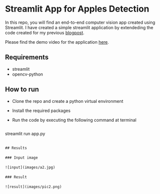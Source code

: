 # Streamlit App for Apples Detection

In this repo, you will find an end-to-end computer vision app created using Streamlit. I have created a simple streamlit application by extendeding the code created for my previous [blogpost](https://shrishailsgajbhar.github.io/post/OpenCV-Apple-detection-counting).

Please find the demo video for the application [here](https://www.youtube.com/watch?v=M158qUE-zio).

## Requirements

* streamlit
* opencv-python

## How to run

* Clone the repo and create a python virtual environment
* Install the required packages
* Run the code by executing the following command at terminal
  
  ```bash

streamlit run app.py

  ```

## Results

### Input image

![input](images/a2.jpg)

### Result

![result](images/pic2.png)
